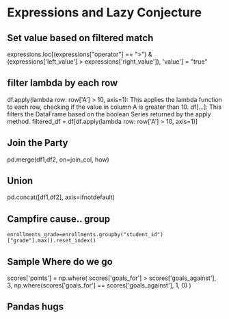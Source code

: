 # Expressions and Lazy Conjecture   

## Set value based on filtered match
expressions.loc[(expressions["operator"] == ">") & (expressions['left_value'] > expressions['right_value']), 'value'] = "true"

## filter lambda by each row
df.apply(lambda row: row['A'] > 10, axis=1): This applies the lambda function to each row, checking if the value in column A is greater than 10.
df[...]: This filters the DataFrame based on the boolean Series returned by the apply method.
filtered_df = df[df.apply(lambda row: row['A'] > 10, axis=1)]

## Join the Party
pd.merge(df1,df2, on=join_col, how)

## Union
pd.concat([df1,df2], axis=ifnotdefault)

## Campfire cause.. group

    enrollments_grade=enrollments.groupby("student_id")["grade"].max().reset_index()


## Sample Where do we go
scores['points'] = np.where(
        scores['goals_for'] > scores['goals_against'], 
        3, 
        np.where(scores['goals_for'] == scores['goals_against'], 1, 0)
    )
## Pandas hugs